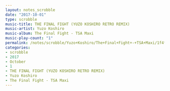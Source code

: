 ```yaml
---
layout: notes_scrobble
date: "2017-10-01"
type: scrobble
music-title: THE FINAL FIGHT (YUZO KOSHIRO RETRO REMIX)
music-artist: Yuzo Koshiro
music-album: The Final Fight - TSA Maxi
music-play-count: "1"
permalink: /notes/scrobble/Yuzo+Koshiro/The+Final+Fight+-+TSA+Maxi/1f4faf199068e64f9094d3ee1ba9b489d625d2d0.html
categories:
- scrobble
- 2017
- October
- 1
- THE FINAL FIGHT (YUZO KOSHIRO RETRO REMIX)
- Yuzo Koshiro
- The Final Fight - TSA Maxi
---
```

